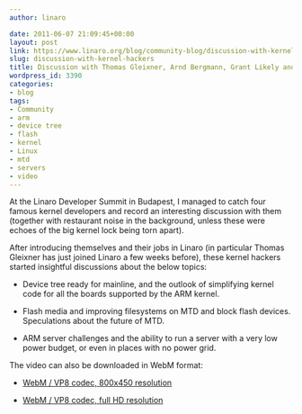 ```yaml
---
author: linaro

date: 2011-06-07 21:09:45+00:00
layout: post
link: https://www.linaro.org/blog/community-blog/discussion-with-kernel-hackers/
slug: discussion-with-kernel-hackers
title: Discussion with Thomas Gleixner, Arnd Bergmann, Grant Likely and Paul McKenney
wordpress_id: 3390
categories:
- blog
tags:
- Community
- arm
- device tree
- flash
- kernel
- Linux
- mtd
- servers
- video
---
```


At the Linaro Developer Summit in Budapest, I managed to catch four famous kernel developers and record an interesting discussion with them (together with restaurant noise in the background, unless these were echoes of the big kernel lock being torn apart).

After introducing themselves and their jobs in Linaro (in particular Thomas Gleixner has just joined Linaro a few weeks before), these kernel hackers started insightful discussions about the below topics:





  * Device tree ready for mainline, and the outlook of simplifying kernel code for all the boards supported by the ARM kernel.


  * Flash media and improving filesystems on MTD and block flash devices. Speculations about the future of MTD.


  * ARM server challenges and the ability to run a server with a very low power budget, or even in places with no power grid.





The video can also be downloaded in WebM format:




  * [WebM / VP8 codec, 800x450 resolution](http://free-electrons.com/pub/video/2011/may/lds-2011-05-gleixner-bergmann-likely-mckenney-450p.webm)


  * [WebM / VP8 codec, full HD resolution](http://free-electrons.com/pub/video/2011/may/lds-2011-05-gleixner-bergmann-likely-mckenney.webm)
